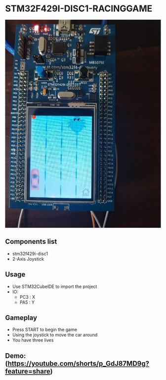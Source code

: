 # STM32F429I-DISC1-RACINGGAME

<img src="Images\RacingGame.jpg">

## Components list

- stm32f429i-disc1
- 2-Axis Joystick

## Usage

- Use STM32CubeIDE to import the project
- IO:
  - PC3 : X
  - PA5 : Y
## Gameplay
- Press START to begin the game
- Using the joystick to move the car around
- You have three lives

## Demo: (https://youtube.com/shorts/p_GdJ87MD9g?feature=share)
